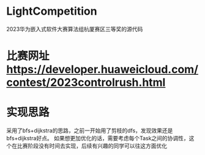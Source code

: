 # LightCompetition

2023华为嵌入式软件大赛算法组杭厦赛区三等奖的源代码

# 比赛网址 https://developer.huaweicloud.com/contest/2023controlrush.html

# 实现思路

采用了bfs+dijkstra的思路，之前一开始用了剪枝的dfs，发现效果还是bfs+dijkstra好点。
如果想更加优化的话，需要考虑每个Task之间的协调性，这个在比赛阶段没有时间去实现，后续有兴趣的同学可以往这方面优化
